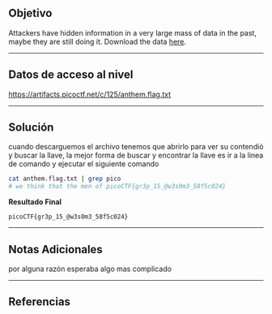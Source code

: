 ## Objetivo 

Attackers have hidden information in a very large mass of data in the past, maybe they are still doing it. Download the data [here](https://artifacts.picoctf.net/c/125/anthem.flag.txt).

---
## Datos de acceso al nivel 

https://artifacts.picoctf.net/c/125/anthem.flag.txt

---
## Solución 

cuando descarguemos el archivo tenemos que abrirlo para ver su contendió y buscar la llave, la mejor forma de buscar y encontrar la llave es ir a la linea de comando y ejecutar el siguiente comando 

``` bash
cat anthem.flag.txt | grep pico
# we think that the men of picoCTF{gr3p_15_@w3s0m3_58f5c024}
```

**Resultado Final**
```
picoCTF{gr3p_15_@w3s0m3_58f5c024}
```

---
## Notas Adicionales 

por alguna razón esperaba algo mas complicado

---
## Referencias 